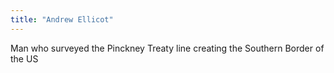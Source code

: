 ```yaml
---
title: "Andrew Ellicot"
---
```

Man who surveyed the Pinckney Treaty line creating the Southern Border of the US

